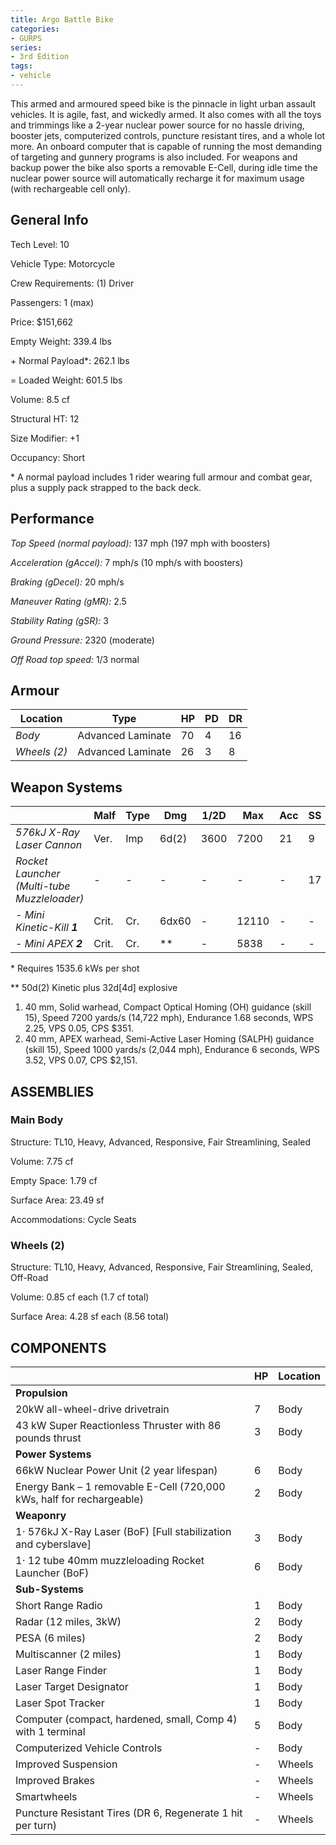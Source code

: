 ```yaml
---
title: Argo Battle Bike
categories:
- GURPS
series:
- 3rd Edition
tags:
- vehicle
---
```


This armed and armoured speed bike is the pinnacle in light urban
assault vehicles. It is agile, fast, and wickedly armed. It also comes
with all the toys and trimmings like a 2-year nuclear power source for
no hassle driving, booster jets, computerized controls, puncture
resistant tires, and a whole lot more. An onboard computer that is
capable of running the most demanding of targeting and gunnery
programs is also included. For weapons and backup power the bike also
sports a removable E-Cell, during idle time the nuclear power source
will automatically recharge it for maximum usage (with rechargeable
cell only).

## General Info

Tech Level: 10

Vehicle Type: Motorcycle

Crew Requirements: (1) Driver

Passengers: 1 (max)

Price: $151,662

Empty Weight: 339.4 lbs

\+ Normal Payload\*: 262.1 lbs

= Loaded Weight: 601.5 lbs

Volume: 8.5 cf

Structural HT: 12

Size Modifier: +1

Occupancy: Short

\* A normal payload includes 1 rider wearing full armour and
combat gear, plus a supply pack strapped to the back deck.

## Performance

*Top Speed (normal payload):* 137 mph (197 mph with boosters)

*Acceleration (gAccel):* 7 mph/s (10 mph/s with boosters)

*Braking (gDecel):* 20 mph/s

*Maneuver Rating (gMR):* 2.5

*Stability Rating (gSR):* 3

*Ground Pressure:* 2320 (moderate)

*Off Road top speed:* 1/3 normal

## Armour

|Location|Type| HP| PD| DR|
|---|---|---|---|---|
|*Body*| Advanced Laminate| 70| 4 |16|
|*Wheels (2)*| Advanced Laminate| 26| 3| 8|

## Weapon Systems

||Malf| Type| Dmg| 1/2D| Max| Acc| SS| RoF| Shots|
|-|-|-|-|-|-|-|-|-|-|
|*576kJ X-Ray Laser Cannon*| Ver.| Imp| 6d(2)| 3600| 7200| 21| 9| 10| \*|
*Rocket Launcher (Multi-tube Muzzleloader)*| -| -| -| -| -| -| 17| 12:6| 12|
| *- Mini  Kinetic-Kill* ***1*** |Crit.| Cr.| 6dx60| -| 12110| -| -| -| -|
| *- Mini APEX* ***2***| Crit.| Cr.| \*\*| -| 5838| -| -| -| -|

 \* Requires 1535.6 kWs per shot

\*\* 50d(2) Kinetic plus 32d\[4d\] explosive

1. 40 mm, Solid warhead, Compact Optical Homing (OH)
guidance (skill 15), Speed 7200 yards/s (14,722 mph), Endurance 1.68
seconds, WPS 2.25, VPS 0.05, CPS $351.
2. 40 mm, APEX warhead, Semi-Active Laser Homing (SALPH)
guidance (skill 15), Speed 1000 yards/s (2,044 mph), Endurance 6
seconds, WPS 3.52, VPS 0.07, CPS $2,151.

## ASSEMBLIES

### Main Body

Structure: TL10, Heavy, Advanced, Responsive, Fair Streamlining, Sealed</p>

Volume: 7.75 cf

Empty Space: 1.79 cf

Surface Area: 23.49 sf

Accommodations: Cycle Seats

### Wheels (2)

Structure: TL10, Heavy, Advanced, Responsive, Fair Streamlining, Sealed,
Off-Road

Volume: 0.85 cf each (1.7 cf total)

Surface Area: 4.28 sf each (8.56 total)

## COMPONENTS

|| HP| Location|
|---|---|---|
|**Propulsion**||
|20kW all-wheel-drive drivetrain|7|Body|
|43 kW Super Reactionless Thruster with 86 pounds thrust|3|Body|
|**Power Systems**||
|66kW Nuclear Power Unit (2 year lifespan)|6|Body|
|Energy Bank – 1 removable E-Cell (720,000 kWs, half for rechargeable)|2|Body|
|**Weaponry**||
|1⋅ 576kJ X-Ray Laser (BoF) [Full stabilization and cyberslave]|3|Body|
|1⋅ 12 tube 40mm muzzleloading Rocket Launcher (BoF)|6|Body|
|**Sub-Systems**||
|Short Range Radio|1|Body|
|Radar (12 miles, 3kW)|2|Body|
|PESA (6 miles)|2|Body|
|Multiscanner (2 miles)|1|Body|
|Laser Range Finder|1|Body|
|Laser Target Designator|1|Body|
|Laser Spot Tracker|1|Body|
|Computer (compact, hardened, small, Comp 4) with 1 terminal|5|Body|
|Computerized Vehicle Controls|-|Body|
|Improved Suspension|-|Wheels|
|Improved Brakes|-|Wheels|
|Smartwheels|-|Wheels|
|Puncture Resistant Tires (DR 6, Regenerate 1 hit per turn)|-|Wheels|
